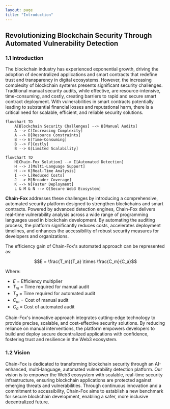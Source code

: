 ```yaml
---
layout: page
title: "Introduction"
---
```


## Revolutionizing Blockchain Security Through Automated Vulnerability Detection

### 1.1 Introduction

The blockchain industry has experienced exponential growth, driving the adoption of decentralized applications and smart contracts that redefine trust and transparency in digital ecosystems. However, the increasing complexity of blockchain systems presents significant security challenges. Traditional manual security audits, while effective, are resource-intensive, time-consuming, and costly, creating barriers to rapid and secure smart contract deployment. With vulnerabilities in smart contracts potentially leading to substantial financial losses and reputational harm, there is a critical need for scalable, efficient, and reliable security solutions.

```mermaid
flowchart TD
    A[Blockchain Security Challenges] --> B[Manual Audits]
    A --> C[Increasing Complexity]
    A --> D[Resource Constraints]
    B --> E[Time-Consuming]
    B --> F[Costly]
    B --> G[Limited Scalability]
```

```mermaid
flowchart TD
    H[Chain-Fox Solution] --> I[Automated Detection]
    H --> J[Multi-Language Support]
    H --> K[Real-Time Analysis]
    I --> L[Reduced Costs]
    J --> M[Broader Coverage]
    K --> N[Faster Deployment]
    L & M & N --> O[Secure Web3 Ecosystem]
```

**Chain-Fox** addresses these challenges by introducing a comprehensive, automated security platform designed to strengthen blockchains and smart contracts. Powered by advanced detection engines, Chain-Fox delivers real-time vulnerability analysis across a wide range of programming languages used in blockchain development. By automating the auditing process, the platform significantly reduces costs, accelerates deployment timelines, and enhances the accessibility of robust security measures for developers and organizations.

The efficiency gain of Chain-Fox's automated approach can be represented as:

$$E = \frac{T_m}{T_a} \times \frac{C_m}{C_a}$$

Where:
- $E$ = Efficiency multiplier
- $T_m$ = Time required for manual audit
- $T_a$ = Time required for automated audit
- $C_m$ = Cost of manual audit
- $C_a$ = Cost of automated audit

Chain-Fox's innovative approach integrates cutting-edge technology to provide precise, scalable, and cost-effective security solutions. By reducing reliance on manual interventions, the platform empowers developers to build and deploy secure decentralized applications with confidence, fostering trust and resilience in the Web3 ecosystem.

### 1.2 Vision

Chain-Fox is dedicated to transforming blockchain security through an AI-enhanced, multi-language, automated vulnerability detection platform. Our vision is to empower the Web3 ecosystem with scalable, real-time security infrastructure, ensuring blockchain applications are protected against emerging threats and vulnerabilities. Through continuous innovation and a commitment to accessibility, Chain-Fox aims to establish a new benchmark for secure blockchain development, enabling a safer, more inclusive decentralized future.